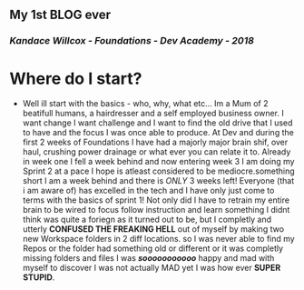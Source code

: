 <!DOCTYPE html>
<html lang="en">
    <HEAD>  
        <meta charset="UTF-8">
        <meta name="viewport" content="width=device-width, initial-scale=1.0">
        <meta http-equiv="X-UA-Compatible" content="ie=edge">
        <title>HTML Template</title>
    </head>
    <body>    
    </body>
</html>

## **My 1st BLOG ever**

### *Kandace Willcox - Foundations - Dev Academy - 2018*

# **Where do I start?**


- Well ill start with the basics - who, why, what etc... Im a Mum of 2 beatifull humans, a hairdresser and a self employed business owner. I want change I want challenge and I want to find the old drive that I used to have and the focus I was once able to produce. At Dev and during  the first 2 weeks of Foundations I have had a majorly major brain shif, over haul, crushing power drainage or what ever you can relate it to. Already in week one I fell a week behind and now entering week 3 I am doing my Sprint 2 at a pace I hope is atleast considered to be mediocre.something short I am a week behind and there is _ONLY_ 3 weeks left! Everyone (that i am aware of) has excelled in the tech and I have only just come to terms with the basics of sprint 1! Not only did I have to retrain my entire brain to be wired to focus follow instruction and learn something I didnt think was quite a foriegn as it turned out to be, but I completly and utterly **CONFUSED THE FREAKING HELL** out of myself by making two new Workspace folders in 2 diff locations. so I was never able to find my Repos or the folder had something old or different or it was completly missing folders and files I was **_sooooooooooo_** happy and mad with myself to discover I was not actually MAD yet I was how ever **SUPER STUPID**.


